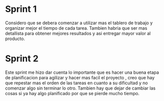 # Sprint 1

Considero que se debera comenzar a utilizar mas el tablero de trabajo y organizar mejor el tiempo de cada tarea. Tambien habria que ser
mas detallista para obtener mejores resultados y asi entregar mayor valor al producto.

# Sprint 2

Este sprint me hizo dar cuenta lo importante que es hacer una buena etapa de planificacion para agilizar y hacer mas facil el proyecto , creo que hay que repestar mas el orden de las tareas en cuanto a su dificultad y no comenzar algo sin terminar lo otro.
Tambien hay que dejar de cambiar las cosas si ya hay algo planificado por que se pierde mucho tiempo.
